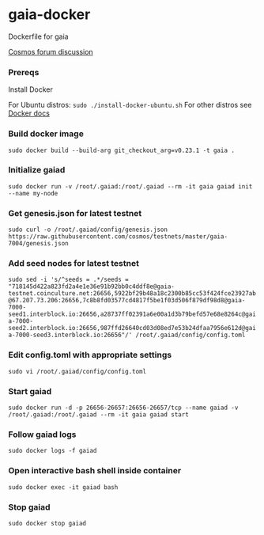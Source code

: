 # gaia-docker
Dockerfile for gaia

[Cosmos forum discussion](https://forum.cosmos.network/t/gaia-dockerfile/631)

### Prereqs
Install Docker

For Ubuntu distros: `sudo ./install-docker-ubuntu.sh`
For other distros see [Docker docs](https://docs.docker.com/install/)

### Build docker image
`sudo docker build --build-arg git_checkout_arg=v0.23.1 -t gaia .`

### Initialize gaiad
`sudo docker run -v /root/.gaiad:/root/.gaiad --rm -it gaia gaiad init --name my-node`

### Get genesis.json for latest testnet
`sudo curl -o /root/.gaiad/config/genesis.json https://raw.githubusercontent.com/cosmos/testnets/master/gaia-7004/genesis.json`

### Add seed nodes for latest testnet
`sudo sed -i 's/^seeds = .*/seeds = "718145d422a823fd2a4e1e36e91b92bb0c4ddf8e@gaia-testnet.coinculture.net:26656,5922bf29b48a18c2300b85cc53f424fce23927ab@67.207.73.206:26656,7c8b8fd03577cd4817f5be1f03d506f879df98d8@gaia-7000-seed1.interblock.io:26656,a28737ff02391a6e00a1d3b79befd57e68e8264c@gaia-7000-seed2.interblock.io:26656,987ffd26640cd03d08ed7e53b24dfaa7956e612d@gaia-7000-seed3.interblock.io:26656"/' /root/.gaiad/config/config.toml`

### Edit config.toml with appropriate settings
`sudo vi /root/.gaiad/config/config.toml`

### Start gaiad
`sudo docker run -d -p 26656-26657:26656-26657/tcp --name gaiad -v /root/.gaiad:/root/.gaiad --rm -it gaia gaiad start`

### Follow gaiad logs
`sudo docker logs -f gaiad`

### Open interactive bash shell inside container
`sudo docker exec -it gaiad bash`

### Stop gaiad
`sudo docker stop gaiad`
